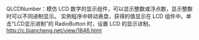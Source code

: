 QLCDNumber：模仿 LCD 数字的显示组件，可以显示整数或浮点数，显示整数时可以不同进制显示。
实例程序中转动表盘，获得的值显示在 LCD 组件中。单击“LCD显示进制”的 RadioButton 时，设置 LCD 的显示进制。
http://c.biancheng.net/view/1846.html



